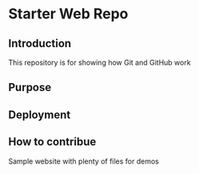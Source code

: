 # Starter Web Repo

## Introduction

This repository is for showing how Git and GitHub work

## Purpose

## Deployment

## How to contribue
Sample website with plenty of files for demos